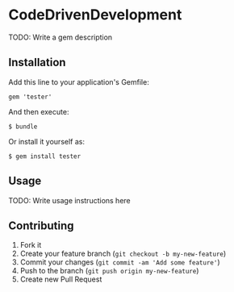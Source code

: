# CodeDrivenDevelopment

TODO: Write a gem description

## Installation

Add this line to your application's Gemfile:

    gem 'tester'

And then execute:

    $ bundle

Or install it yourself as:

    $ gem install tester

## Usage

TODO: Write usage instructions here

## Contributing

1. Fork it
2. Create your feature branch (`git checkout -b my-new-feature`)
3. Commit your changes (`git commit -am 'Add some feature'`)
4. Push to the branch (`git push origin my-new-feature`)
5. Create new Pull Request
